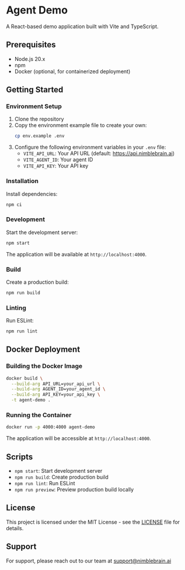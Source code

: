 # Agent Demo

A React-based demo application built with Vite and TypeScript.

## Prerequisites

- Node.js 20.x
- npm
- Docker (optional, for containerized deployment)

## Getting Started

### Environment Setup

1. Clone the repository
2. Copy the environment example file to create your own:
   ```bash
   cp env.example .env
   ```
3. Configure the following environment variables in your `.env` file:
   - `VITE_API_URL`: Your API URL (default: https://api.nimblebrain.ai)
   - `VITE_AGENT_ID`: Your agent ID
   - `VITE_API_KEY`: Your API key

### Installation

Install dependencies:

```bash
npm ci
```

### Development

Start the development server:

```bash
npm start
```

The application will be available at `http://localhost:4000`.

### Build

Create a production build:

```bash
npm run build
```

### Linting

Run ESLint:

```bash
npm run lint
```

## Docker Deployment

### Building the Docker Image

```bash
docker build \
  --build-arg API_URL=your_api_url \
  --build-arg AGENT_ID=your_agent_id \
  --build-arg API_KEY=your_api_key \
  -t agent-demo .
```

### Running the Container

```bash
docker run -p 4000:4000 agent-demo
```

The application will be accessible at `http://localhost:4000`.

## Scripts

- `npm start`: Start development server
- `npm run build`: Create production build
- `npm run lint`: Run ESLint
- `npm run preview`: Preview production build locally

## License

This project is licensed under the MIT License - see the [LICENSE](LICENSE) file for details.

## Support

For support, please reach out to our team at support@nimblebrain.ai
